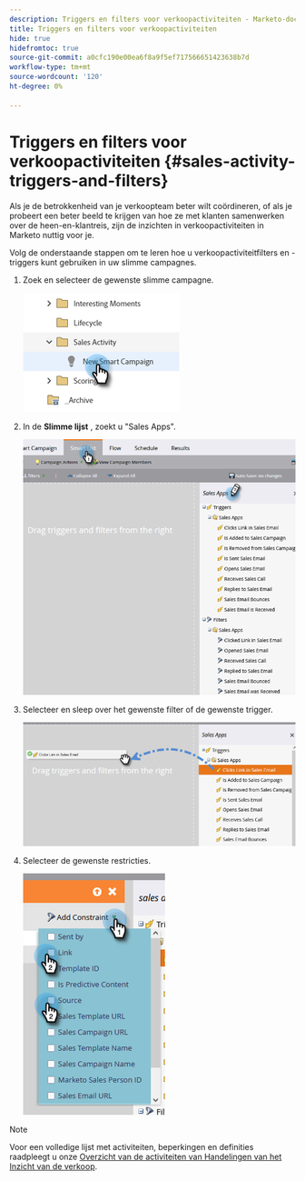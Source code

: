 ```yaml
---
description: Triggers en filters voor verkoopactiviteiten - Marketo-documenten - productdocumentatie
title: Triggers en filters voor verkoopactiviteiten
hide: true
hidefromtoc: true
source-git-commit: a0cfc190e00ea6f8a9f5ef717566651423638b7d
workflow-type: tm+mt
source-wordcount: '120'
ht-degree: 0%

---
```


# Triggers en filters voor verkoopactiviteiten {#sales-activity-triggers-and-filters}

Als je de betrokkenheid van je verkoopteam beter wilt coördineren, of als je probeert een beter beeld te krijgen van hoe ze met klanten samenwerken over de heen-en-klantreis, zijn de inzichten in verkoopactiviteiten in Marketo nuttig voor je.

Volg de onderstaande stappen om te leren hoe u verkoopactiviteitfilters en -triggers kunt gebruiken in uw slimme campagnes.

1. Zoek en selecteer de gewenste slimme campagne.

   ![](assets/sales-activity-triggers-and-filters-1.png)

1. In de **Slimme lijst** , zoekt u &quot;Sales Apps&quot;.

   ![](assets/sales-activity-triggers-and-filters-2.png)

1. Selecteer en sleep over het gewenste filter of de gewenste trigger.

   ![](assets/sales-activity-triggers-and-filters-3.png)

1. Selecteer de gewenste restricties.

   ![](assets/sales-activity-triggers-and-filters-4.png)

>[!NOTE]
>
>Voor een volledige lijst met activiteiten, beperkingen en definities raadpleegt u onze [Overzicht van de activiteiten van Handelingen van het Inzicht van de verkoop](/help/marketo/product-docs/marketo-sales-insight/actions/marketo/sales-insight-actions-activity-glossary.md).
